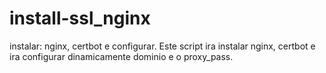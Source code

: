 # install-ssl_nginx
instalar: nginx, certbot e configurar.
Este script ira instalar nginx, certbot e ira configurar dinamicamente dominio e o proxy_pass.
